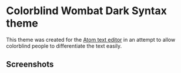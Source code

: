 # Colorblind Wombat Dark Syntax theme

This theme was created for the [Atom text editor](https://atom.io/) in an attempt to allow colorblind people to differentiate the text easily.

## Screenshots

